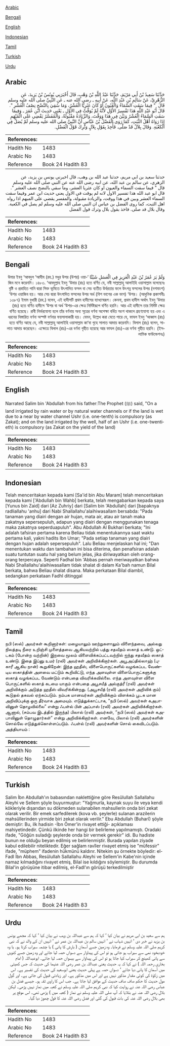 [Arabic](#arabic)

[Bengali](#bengali)

[English](#english)

[Indonesian](#indonesian)

[Tamil](#tamil)

[Turkish](#turkish)

[Urdu](#urdu)

## Arabic


<div dir="rtl" lang="ar" style={{fontSize:'larger',backgroundColor:'#f8f9fa',padding:20}}>
حَدَّثَنَا سَعِيدُ بْنُ أَبِي مَرْيَمَ، حَدَّثَنَا عَبْدُ اللَّهِ بْنُ وَهْبٍ، قَالَ أَخْبَرَنِي يُونُسُ بْنُ يَزِيدَ، عَنِ الزُّهْرِيِّ، عَنْ سَالِمِ بْنِ عَبْدِ اللَّهِ، عَنْ أَبِيهِ ـ رضى الله عنه ـ عَنِ النَّبِيِّ صلى الله عليه وسلم قَالَ ‏ "‏ فِيمَا سَقَتِ السَّمَاءُ وَالْعُيُونُ أَوْ كَانَ عَثَرِيًّا الْعُشْرُ، وَمَا سُقِيَ بِالنَّضْحِ نِصْفُ الْعُشْرِ ‏"‏‏.‏ قَالَ أَبُو عَبْدِ اللَّهِ هَذَا تَفْسِيرُ الأَوَّلِ لأَنَّهُ لَمْ يُوَقِّتْ فِي الأَوَّلِ ـ يَعْنِي حَدِيثَ ابْنِ عُمَرَ ـ وَفِيمَا سَقَتِ السَّمَاءُ الْعُشْرُ وَبَيَّنَ فِي هَذَا وَوَقَّتَ، وَالزِّيَادَةُ مَقْبُولَةٌ، وَالْمُفَسَّرُ يَقْضِي عَلَى الْمُبْهَمِ إِذَا رَوَاهُ أَهْلُ الثَّبَتِ، كَمَا رَوَى الْفَضْلُ بْنُ عَبَّاسٍ أَنَّ النَّبِيَّ صلى الله عليه وسلم لَمْ يُصَلِّ فِي الْكَعْبَةِ‏.‏ وَقَالَ بِلاَلٌ قَدْ صَلَّى‏.‏ فَأُخِذَ بِقَوْلِ بِلاَلٍ وَتُرِكَ قَوْلُ الْفَضْلِ‏.‏
</div>
<div style={{backgroundColor:'#f8f9fa',padding:20, marginBottom: 10}}><table> <thead> <tr> <th>References:</th> <th></th> </tr> </thead> <tbody><tr><td>Hadith No</td><td>1483</td></tr><tr><td>Arabic No</td><td>1483</td></tr><tr><td>Reference</td><td>Book 24 Hadith 83</td></tr></tbody></table></div>


<div dir="rtl" lang="ar" style={{fontSize:'larger',backgroundColor:'#f8f9fa',padding:20}}>
حدثنا سعيد بن ابي مريم، حدثنا عبد الله بن وهب، قال اخبرني يونس بن يزيد، عن الزهري، عن سالم بن عبد الله، عن ابيه رضى الله عنه عن النبي صلى الله عليه وسلم قال " فيما سقت السماء والعيون او كان عثريا العشر، وما سقي بالنضح نصف العشر ". قال ابو عبد الله هذا تفسير الاول لانه لم يوقت في الاول يعني حديث ابن عمر وفيما سقت السماء العشر وبين في هذا ووقت، والزيادة مقبولة، والمفسر يقضي على المبهم اذا رواه اهل الثبت، كما روى الفضل بن عباس ان النبي صلى الله عليه وسلم لم يصل في الكعبة. وقال بلال قد صلى. فاخذ بقول بلال وترك قول الفضل
</div>
<div style={{backgroundColor:'#f8f9fa',padding:20, marginBottom: 10}}><table> <thead> <tr> <th>References:</th> <th></th> </tr> </thead> <tbody><tr><td>Hadith No</td><td>1483</td></tr><tr><td>Arabic No</td><td>1483</td></tr><tr><td>Reference</td><td>Book 24 Hadith 83</td></tr></tbody></table></div>

## Bengali


<div dir="rtl" lang="bn" style={{fontSize:'larger',backgroundColor:'#f8f9fa',padding:20}}>
وَلَمْ يَرَ عُمَرُ بْنُ عَبْدِ الْعَزِيزِ فِي الْعَسَلِ شَيْئًا ‘উমার ইবনু ‘আবদুল ‘আযীয (রহ.) মধুর উপর (উশর) ওয়াজিব মনে করেননি। ১৪৮৩. ‘আবদুল্লাহ ইবনু ‘উমার (রাঃ) হতে বর্ণিত যে, নবী সাল্লাল্লাহু আলাইহি ওয়াসাল্লাম বলেছেনঃ বৃষ্টি ও প্রবাহিত পানি দ্বারা সিক্ত ভূমিতে উৎপাদিত ফসল বা সেচ ব্যতীত উর্বরতার ফলে উৎপন্ন ফসলের উপর (দশমাংশ) ‘উশর ওয়াজিব হয়। আর সেচ দ্বারা উৎপাদিত ফসলের উপর অর্ধ (বিশ ভাগের এক ভাগ) ‘উশর। (আধুনিক প্রকাশনীঃ ১৩৮৭) ইমাম বুখারী (রহ.) বলেন, এই হাদীসটি প্রথম হাদীসের ব্যাখ্যাস্বরূপ। কেননা, প্রথম হাদীস অর্থাৎ ইবনু ‘উমার (রাঃ) হতে বর্ণিত হাদীসে ‘উশর বা অর্ধ ‘উশর-এর ক্ষেত্র নির্দিষ্টরূপে বর্ণিত হয়নি। আর এই হাদীসে তার নির্দিষ্ট ক্ষেত্র বর্ণিত হয়েছে। রাবী নির্ভরযোগ্য হলে তাঁর বর্ণনায় অন্য সূত্রের বর্ণনা অপেক্ষা বর্ধিত অংশ থাকলে গ্রহণযোগ্য হয় এবং এ ধরনের বিস্তারিত বর্ণনা অস্পষ্ট বর্ণনার ফয়সালাকারী হয়। যেমন, উল্লেখ করা যেতে পারে যে, ফাযল ইবনু ‘আব্বাস (রাঃ) হতে বর্ণিত আছে যে, নবী সাল্লাল্লাহু আলাইহি ওয়াসাল্লাম কা‘বা গৃহে সালাত আদায় করেননি। বিলাল (রাঃ) বলেন, সালাত আদায় করেছেন। এক্ষেত্রে বিলাল (রাঃ)-এর বর্ণনা গৃহীত হয়েছে আর ফাযল (রাঃ)-এর বর্ণনা গৃহীত হয়নি। (ইসলামিক ফাউন্ডেশনঃ)
</div>
<div style={{backgroundColor:'#f8f9fa',padding:20, marginBottom: 10}}><table> <thead> <tr> <th>References:</th> <th></th> </tr> </thead> <tbody><tr><td>Hadith No</td><td>1483</td></tr><tr><td>Arabic No</td><td>1483</td></tr><tr><td>Reference</td><td>Book 24 Hadith 83</td></tr></tbody></table></div>

## English


<div dir="ltr" lang="en" style={{fontSize:'larger',backgroundColor:'#f8f9fa',padding:20}}>
Narrated Salim bin 'Abdullah from his father:The Prophet (ﷺ) said, "On a land irrigated by rain water or by natural water channels or if the land is wet due to a near by water channel Ushr (i.e. one-tenth) is compulsory (as Zakat); and on the land irrigated by the well, half of an Ushr (i.e. one-twentieth) is compulsory (as Zakat on the yield of the land)
</div>
<div style={{backgroundColor:'#f8f9fa',padding:20, marginBottom: 10}}><table> <thead> <tr> <th>References:</th> <th></th> </tr> </thead> <tbody><tr><td>Hadith No</td><td>1483</td></tr><tr><td>Arabic No</td><td>1483</td></tr><tr><td>Reference</td><td>Book 24 Hadith 83</td></tr></tbody></table></div>

## Indonesian


<div dir="ltr" lang="id" style={{fontSize:'larger',backgroundColor:'#f8f9fa',padding:20}}>
Telah menceritakan kepada kami [Sa'id bin Abu Maram] telah menceritakan kepada kami ['Abdullah bin Wahb] berkata, telah mengabarkan kepada saya [Yunus bin Zaid] dari [Az Zuhriy] dari [Salim bin 'Abdullah] dari [bapaknya radliallahu 'anhu] dari Nabi Shallallahu'alaihiwasallam bersabda: "Pada tanaman yang diairi dengan air hujan, mata air, atau air tanah maka zakatnya sepersepuluh, adapun yang diairi dengan menggunakan tenaga maka zakatnya seperduapuluh". Abu Abdullah Al Bukhari berkata; "Ini adalah tafsiran pertama karena Beliau tidak menentukannya saat waktu pertama kali, yakni hadits Ibn Umar; "Pada setiap tanaman yang diairi dengan hujan adalah sepersepuluh". Lalu Beliau menjelaskan hal ini; "Dan menentukan waktu dan tambahan ini bisa diterima, dan penafsiran adalah suatu tuntutan suatu hal yang belum jelas, jika diriwayatkan oleh orang-orang terpercaya. Seperti Fadhal bin 'Abbas pernah meriwayatkan bahwa Nabi Shallallahu'alaihiwasallam tidak shalat di dalam Ka'bah namun Bilal berkata, bahwa Beliau shalat disana. Maka perkataan Bilal diambil, sedangkan perkataan Fadhl ditinggal
</div>
<div style={{backgroundColor:'#f8f9fa',padding:20, marginBottom: 10}}><table> <thead> <tr> <th>References:</th> <th></th> </tr> </thead> <tbody><tr><td>Hadith No</td><td>1483</td></tr><tr><td>Arabic No</td><td>1483</td></tr><tr><td>Reference</td><td>Book 24 Hadith 83</td></tr></tbody></table></div>

## Tamil


<div dir="ltr" lang="ta" style={{fontSize:'larger',backgroundColor:'#f8f9fa',padding:20}}>
நபி (ஸல்) அவர்கள் கூறினார்கள்: மழையாலும் ஊற்றுகளாலும் விளைந்தவை, அல்லது நிலத்தடி நீரை உறிஞ்சி முளைத்தவை ஆகியவற்றில் பத்து சதவீதம் ஸகாத் உண்டு. ஒட்டகம் (போன்ற வற்றின்) இறவை மூலம் விளைவிக்கப்பட்டவற்றில் ஐந்து சதவீதம் ஸகாத் உண்டு. இதை இப்னு உமர் (ரலி) அவர்கள் அறிவிக்கிறார்கள். அபூஅப்தில்லாஹ் (புகாரீ ஆகிய நான்) கூறுகிறேன்: இந்த ஹதீஸ், விளைபொருட்களில் வழங்கப்பட வேண்டிய ஸகாத்தின் அளவை மட்டும் கூறிவிட்டு, எந்த அளவுள்ள விளைபொருட்களுக்கு ஸகாத் வழங்கப்பட வேண்டும் என்பதை விவரிக்கவில்லை. எந்த அளவுள்ள விளை பொருட்களில் ஸகாத் கடமை யாகும் என்பதை அபூசயீத் அல்குத்ரீ (ரலி) அவர்கள் அறிவிக்கும் அடுத்த ஹதீஸ் விவரிக்கின்றது. (அபூசயீத் (ரலி) அவர்கள் அறிவிக் கும்) கூடுதல் தகவல் ஏற்கப்படும். நம்பக மானவர்கள் அறிவிக்கும் விளக்கம் பூடக மான அறிவிப்புக்கு ஒரு தீர்வாக அமையும். எடுத்துக்காட்டாக, “நபி (ஸல்) அவர்கள் கஅபாவினுள் தொழவில்லை” என்று ஃபள்ல் பின் அப்பாஸ் (ரலி) அவர்கள் அறிவிக்கிறார்கள். ஆனால், (சம்பவ இடத்தில் இருந்த) பிலால் (ரலி) அவர்கள், “நபி (ஸல்) அவர்கள் கஅபாவினுள் தொழுதார்கள்” என்று அறிவிக்கிறார்கள். எனவே, பிலால் (ரலி) அவர்களின் சொல்லே எடுத்துக்கொள்ளப்படும். ஃபள்ல் (ரலி) அவர்களின் சொல் கைவிடப்படும். அத்தியாயம் :
</div>
<div style={{backgroundColor:'#f8f9fa',padding:20, marginBottom: 10}}><table> <thead> <tr> <th>References:</th> <th></th> </tr> </thead> <tbody><tr><td>Hadith No</td><td>1483</td></tr><tr><td>Arabic No</td><td>1483</td></tr><tr><td>Reference</td><td>Book 24 Hadith 83</td></tr></tbody></table></div>

## Turkish


<div dir="ltr" lang="tr" style={{fontSize:'larger',backgroundColor:'#f8f9fa',padding:20}}>
Salim İbn Abdullah'ın babasından naklettiğine göre Resûlullah Sallallahu Aleyhi ve Sellem şöyle buyurmuştur: "Yağmurla, kaynak suyu ile veya kendi kökleriyle dışarıdan su dökmeden sulanabilen mahsullerin onda biri zekat olarak verilir. Bir emek sarfedilerek (kova vb. şeylerle) sulanan arazilerin mahsûllerinden yirmide biri zekat olarak verilir." Ebu Abdullah (Buharî) şöyle demiştir: Bu, ilk hadisin -İbn Ömer'in rivayet ettiği- açıklaması mahiyetindedir. Çünkü ilkinde her hangi bir belirleme yapılmamıştı. Oradaki ifade, "Göğün suladığı şeylerde onda bir vermek gerekir" idi. Bu hadiste bunun ne olduğu beyan edilmiş ve belirlenmiştir. Burada yapılan ziyade kabul edilebilir niteliktedir. Eğer sağlam ravîler rivayet etmiş ise "müfessir" ifade, "müphem" ifadenin hükmünü kaldırır. Nitekim şu örnekte böyledir: el-Fadl İbn Abbas, Resûlullah Sallallahu Aleyhi ve Sellem'in Kabe'nin içinde namaz kılmadığını rivayet etmiş, Bilal ise kıldığını söylemiştir. Bu durumda Bilal'in görüşüne itibar edilmiş, el-Fadl'ın görüşü terkedilmiştir
</div>
<div style={{backgroundColor:'#f8f9fa',padding:20, marginBottom: 10}}><table> <thead> <tr> <th>References:</th> <th></th> </tr> </thead> <tbody><tr><td>Hadith No</td><td>1483</td></tr><tr><td>Arabic No</td><td>1483</td></tr><tr><td>Reference</td><td>Book 24 Hadith 83</td></tr></tbody></table></div>

## Urdu


<div dir="rtl" lang="ur" style={{fontSize:'larger',backgroundColor:'#f8f9fa',padding:20}}>
ہم سے سعید بن ابی مریم نے بیان کیا ‘ کہا کہ ہم سے عبداللہ بن وہب نے بیان کیا ‘ کہا کہ مجھے یونس بن یزید نے خبر دی ‘ انہیں شہاب نے ‘ انہیں سالم بن عبداللہ بن عمر نے ‘ انہیں ان کے والد نے کہ نبی کریم صلی اللہ علیہ وسلم نے فرمایا۔ وہ زمین جسے آسمان ( بارش کا پانی ) یا چشمہ سیراب کرتا ہو۔ یا وہ خودبخود نمی سے سیراب ہو جاتی ہو تو اس کی پیداوار سے دسواں حصہ لیا جائے اور وہ زمین جسے کنویں سے پانی کھینچ کر سیراب کیا جاتا ہو تو اس کی پیداوار سے بیسواں حصہ لیا جائے۔ ابوعبداللہ ( امام بخاری رحمہ اللہ ) نے کہا کہ یہ حدیث یعنی عبداللہ بن عمر رضی اللہ عنہما کی حدیث کہ جس کھیتی میں آسمان کا پانی دیا جائے ‘ دسواں حصہ ہے پہلی حدیث یعنی ابوسعید کی حدیث کی تفسیر ہے۔ اس میں زکوٰۃ کی کوئی مقدار مذکور نہیں ہے اور اس میں مذکور ہے۔ اور زیادتی قبول کی جاتی ہے۔ اور گول مول حدیث کا حکم صاف صاف حدیث کے موافق لیا جاتا ہے۔ جب اس کا راوی ثقہ ہو۔ جیسے فضل بن عباس رضی اللہ عنہ نے روایت کیا کہ نبی کریم صلی اللہ علیہ وسلم نے کعبہ میں نماز نہیں پڑھی۔ لیکن بلال رضی اللہ عنہ نے بتلایا کہ آپ صلی اللہ علیہ وسلم نے نماز ( کعبہ میں ) پڑھی تھی۔ اس موقع پر بھی بلال رضی اللہ عنہ کی بات قبول کی گئی اور فضل رضی اللہ عنہ کا قول چھوڑ دیا گیا۔
</div>
<div style={{backgroundColor:'#f8f9fa',padding:20, marginBottom: 10}}><table> <thead> <tr> <th>References:</th> <th></th> </tr> </thead> <tbody><tr><td>Hadith No</td><td>1483</td></tr><tr><td>Arabic No</td><td>1483</td></tr><tr><td>Reference</td><td>Book 24 Hadith 83</td></tr></tbody></table></div>